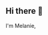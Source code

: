 ## Hi there 👋
I'm Melanie, 
<!--
**mbark014/mbark014** is a ✨ _special_ ✨ repository because its `README.md` (this file) appears on your GitHub profile.

Here are some ideas to get you started:

- 🔭 I’m currently working on ...

- 🌱 I’m currently learning ...

- 👯 I’m looking to collaborate on ...

- 🤔 I’m looking for help with ...

- 💬 Ask me about ...

- 📫 How to reach me: melanie.ann.barker@gmail.com


- 😄 Pronouns: she/her

- ⚡ Fun fact: ...
-->
